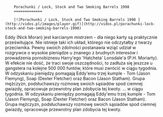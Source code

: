 
        Porachunki / Lock, Stock and Two Smoking Barrels 1998 
        =============
        
        [![Porachunki / Lock, Stock and Two Smoking Barrels 1998 ](http://vidos.pl/images/player.gif)](http://vidos.pl/porachunki-lock-stock-and-two-smoking-barrels-1998)
        
        
 Eddy (Nick Moran) jest karcianym mistrzem - dla niego karty są praktycznie prześwitujące. Nie istnieje taki ich układ, którego nie odczytałby z twarzy przeciwnika. Pewny swoich zdolności postanawia wziąć udział w rozgrywce o wysokie pieniądze u znanego z brudnych interesów i prowadzenia pornobiznesu Harry'ego 'Hatcheta' Lonsdale'a (P.H. Moriarty). W efekcie nie dość, że traci swoje oszczędności, to zadłuża się jeszcze u gangstera na kolejne 500 000 funtów, które musi zwrócić w ciągu tygodnia. W odzyskaniu pieniędzy pomagają Eddy'emu trzej kumple - Tom (Jason Flemyng), Soap (Dexter Fletcher) oraz Bacon (Jason Statham). Grupa mężczyzn, podsłuchawszy rozmowę swoich sąsiadów spod ciemnej gwiazdy, opracowuje przewrotny plan zdobycia tej kwoty.   ... w ciągu tygodnia. W odzyskaniu pieniędzy pomagają Eddy'emu trzej kumple - Tom (Jason Flemyng), Soap (Dexter Fletcher) oraz Bacon (Jason Statham). Grupa mężczyzn, podsłuchawszy rozmowę swoich sąsiadów spod ciemnej gwiazdy, opracowuje przewrotny plan zdobycia tej kwoty.
    